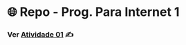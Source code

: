 #  🌐 Repo - Prog. Para Internet 1

### Ver [Atividade 01](https://github.com/RenanLira/Prog-Para-Internet/tree/main/atv01) ✍️

